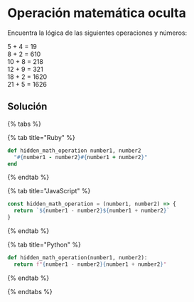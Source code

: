 # Operación matemática oculta

Encuentra la lógica de las siguientes operaciones y números:

5 + 4 = 19  
8 + 2 = 610  
10 + 8 = 218  
12 + 9 = 321  
18 + 2 = 1620  
21 + 5 = 1626  

## Solución

{% tabs %}

{% tab title="Ruby" %}
  ```ruby
  def hidden_math_operation number1, number2
    "#{number1 - number2}#{number1 + number2}"
  end
  ```
{% endtab %}

{% tab title="JavaScript" %}
  ```javascript
  const hidden_math_operation = (number1, number2) => {
    return `${number1 - number2}${number1 + number2}`
  }
  ```
{% endtab %}

{% tab title="Python" %}
  ```python
  def hidden_math_operation(number1, number2):
    return f"{number1 - number2}{number1 + number2}"
  ```
  {% endtab %}

{% endtabs %}